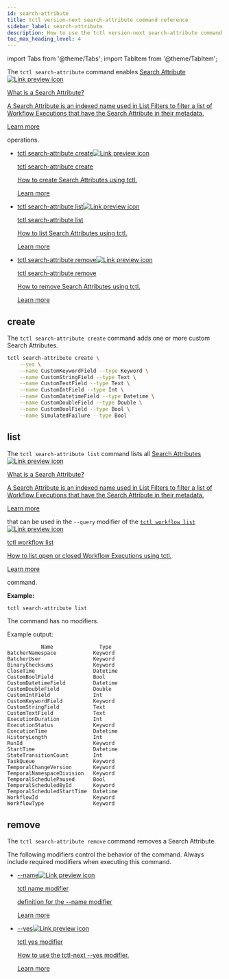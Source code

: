 ```yaml
---
id: search-attribute
title: tctl version-next search-attribute command reference
sidebar_label: search-attribute
description: How to use the tctl version-next search-attribute command
toc_max_heading_level: 4
---
```


<!-- THIS FILE IS GENERATED. DO NOT EDIT THIS FILE DIRECTLY -->

import Tabs from '@theme/Tabs';
import TabItem from '@theme/TabItem';

The `tctl search-attribute` command enables <a class="tdlp" href="/visibility#search-attribute">Search Attribute<span class="tdlpiw"><img src="/img/link-preview-icon.svg" alt="Link preview icon" /></span><div class="tdlpc"><p class="tdlppt">What is a Search Attribute?</p><p class="tdlppd">A Search Attribute is an indexed name used in List Filters to filter a list of Workflow Executions that have the Search Attribute in their metadata.</p><p class="tdlplm"><a class="tdlplma" href="/visibility#search-attribute">Learn more</a></p></div></a> operations.

- <a class="tdlp" href="#create">tctl search-attribute create<span class="tdlpiw"><img src="/img/link-preview-icon.svg" alt="Link preview icon" /></span><div class="tdlpc"><p class="tdlppt">tctl search-attribute create</p><p class="tdlppd">How to create Search Attributes using tctl.</p><p class="tdlplm"><a class="tdlplma" href="#create">Learn more</a></p></div></a>
- <a class="tdlp" href="#list">tctl search-attribute list<span class="tdlpiw"><img src="/img/link-preview-icon.svg" alt="Link preview icon" /></span><div class="tdlpc"><p class="tdlppt">tctl search-attribute list</p><p class="tdlppd">How to list Search Attributes using tctl.</p><p class="tdlplm"><a class="tdlplma" href="#list">Learn more</a></p></div></a>
- <a class="tdlp" href="#remove">tctl search-attribute remove<span class="tdlpiw"><img src="/img/link-preview-icon.svg" alt="Link preview icon" /></span><div class="tdlpc"><p class="tdlppt">tctl search-attribute remove</p><p class="tdlppd">How to remove Search Attributes using tctl.</p><p class="tdlplm"><a class="tdlplma" href="#remove">Learn more</a></p></div></a>

## create

The `tctl search-attribute create` command adds one or more custom Search Attributes.

```bash
tctl search-attribute create \
    --yes \
    --name CustomKeywordField --type Keyword \
    --name CustomStringField --type Text \
    --name CustomTextField --type Text \
    --name CustomIntField --type Int \
    --name CustomDatetimeField --type Datetime \
    --name CustomDoubleField --type Double \
    --name CustomBoolField --type Bool \
    --name SimulatedFailure --type Bool
```

## list

The `tctl search-attribute list` command lists all <a class="tdlp" href="/visibility#search-attribute">Search Attributes<span class="tdlpiw"><img src="/img/link-preview-icon.svg" alt="Link preview icon" /></span><div class="tdlpc"><p class="tdlppt">What is a Search Attribute?</p><p class="tdlppd">A Search Attribute is an indexed name used in List Filters to filter a list of Workflow Executions that have the Search Attribute in their metadata.</p><p class="tdlplm"><a class="tdlplma" href="/visibility#search-attribute">Learn more</a></p></div></a> that can be used in the `--query` modifier of the <a class="tdlp" href="/tctl-next/workflow#list">`tctl workflow list`<span class="tdlpiw"><img src="/img/link-preview-icon.svg" alt="Link preview icon" /></span><div class="tdlpc"><p class="tdlppt">tctl workflow list</p><p class="tdlppd">How to list open or closed Workflow Executions using tctl.</p><p class="tdlplm"><a class="tdlplma" href="/tctl-next/workflow#list">Learn more</a></p></div></a> command.

**Example:**

```bash
tctl search-attribute list
```

The command has no modifiers.

Example output:

```text
           Name               Type
BatcherNamespace            Keyword
BatcherUser                 Keyword
BinaryChecksums             Keyword
CloseTime                   Datetime
CustomBoolField             Bool
CustomDatetimeField         Datetime
CustomDoubleField           Double
CustomIntField              Int
CustomKeywordField          Keyword
CustomStringField           Text
CustomTextField             Text
ExecutionDuration           Int
ExecutionStatus             Keyword
ExecutionTime               Datetime
HistoryLength               Int
RunId                       Keyword
StartTime                   Datetime
StateTransitionCount        Int
TaskQueue                   Keyword
TemporalChangeVersion       Keyword
TemporalNamespaceDivision   Keyword
TemporalSchedulePaused      Bool
TemporalScheduledById       Keyword
TemporalScheduledStartTime  Datetime
WorkflowId                  Keyword
WorkflowType                Keyword
```

## remove

The `tctl search-attribute remove` command removes a Search Attribute.

The following modifiers control the behavior of the command.
Always include required modifiers when executing this command.

- <a class="tdlp" href="/tctl-next/modifiers#--name">--name<span class="tdlpiw"><img src="/img/link-preview-icon.svg" alt="Link preview icon" /></span><div class="tdlpc"><p class="tdlppt">tctl name modifier</p><p class="tdlppd">definition for the --name modifier</p><p class="tdlplm"><a class="tdlplma" href="/tctl-next/modifiers#--name">Learn more</a></p></div></a>
- <a class="tdlp" href="/tctl-next/modifiers#--yes">--yes<span class="tdlpiw"><img src="/img/link-preview-icon.svg" alt="Link preview icon" /></span><div class="tdlpc"><p class="tdlppt">tctl yes modifier</p><p class="tdlppd">How to use the tctl-next --yes modifier.</p><p class="tdlplm"><a class="tdlplma" href="/tctl-next/modifiers#--yes">Learn more</a></p></div></a>

